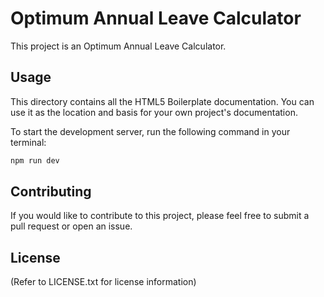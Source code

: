 # Optimum Annual Leave Calculator

This project is an Optimum Annual Leave Calculator.

## Usage

This directory contains all the HTML5 Boilerplate documentation. You can use it
as the location and basis for your own project's documentation.

To start the development server, run the following command in your terminal:
```zsh
npm run dev
```

## Contributing

If you would like to contribute to this project, please feel free to submit a pull request or open an issue.

## License

(Refer to LICENSE.txt for license information)
